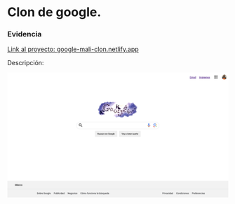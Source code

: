# Clon de google.

<!---
Primero va el objetivo:
-->

<!---
Indice: Objetivo, Evidencia o demostración (link a el proyecto ya en internet), Qué construimos, Tecnologías, Requisitos 
-->

<!-- 
Evidencia, capturas de pantalla, el link al proyecto.
-->

### Evidencia

[Link al proyecto: google-mali-clon.netlify.app](https://google-mali-clon.netlify.app/)


<!-- 
Descripción del proyecto, cómo se contruyó.
-->

Descripción:

![Clon de google](google.png)


<!-- 
Listan las herramientas: ej (HTML, CSS, JS, Bootstrap, Typewriter JS)
-->


<!-- 
Pasos para instalar su proyecto y correrlo o puedes agregar los créditos del proyecto.
-->


